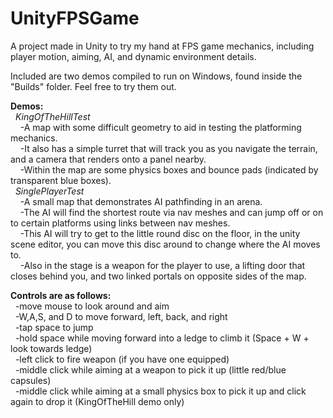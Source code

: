 # UnityFPSGame
A project made in Unity to try my hand at FPS game mechanics, including player motion, aiming, AI, and dynamic environment details.

Included are two demos compiled to run on Windows, found inside the "Builds" folder. Feel free to try them out.

**Demos:**  
&nbsp;&nbsp;*KingOfTheHillTest*  
&nbsp;&nbsp;&nbsp;&nbsp;-A map with some difficult geometry to aid in testing the platforming mechanics.  
&nbsp;&nbsp;&nbsp;&nbsp;-It also has a simple turret that will track you as you navigate the terrain, and a camera that renders onto a panel nearby.  
&nbsp;&nbsp;&nbsp;&nbsp;-Within the map are some physics boxes and bounce pads (indicated by transparent blue boxes).  
&nbsp;&nbsp;*SinglePlayerTest*  
&nbsp;&nbsp;&nbsp;&nbsp;-A small map that demonstrates AI pathfinding in an arena.  
&nbsp;&nbsp;&nbsp;&nbsp;-The AI will find the shortest route via nav meshes and can jump off or on to certain platforms using links between nav meshes.  
&nbsp;&nbsp;&nbsp;&nbsp;-This AI will try to get to the little round disc on the floor, in the unity scene editor, you can move this disc around to change where the AI moves to.  
&nbsp;&nbsp;&nbsp;&nbsp;-Also in the stage is a weapon for the player to use, a lifting door that closes behind you, and two linked portals on opposite sides of the map.  

**Controls are as follows:**  
&nbsp;&nbsp;-move mouse to look around and aim  
&nbsp;&nbsp;-W,A,S, and D to move forward, left, back, and right  
&nbsp;&nbsp;-tap space to jump  
&nbsp;&nbsp;-hold space while moving forward into a ledge to climb it (Space + W + look towards ledge)  
&nbsp;&nbsp;-left click to fire weapon (if you have one equipped)  
&nbsp;&nbsp;-middle click while aiming at a weapon to pick it up (little red/blue capsules)  
&nbsp;&nbsp;-middle click while aiming at a small physics box to pick it up and click again to drop it (KingOfTheHill demo only)  
